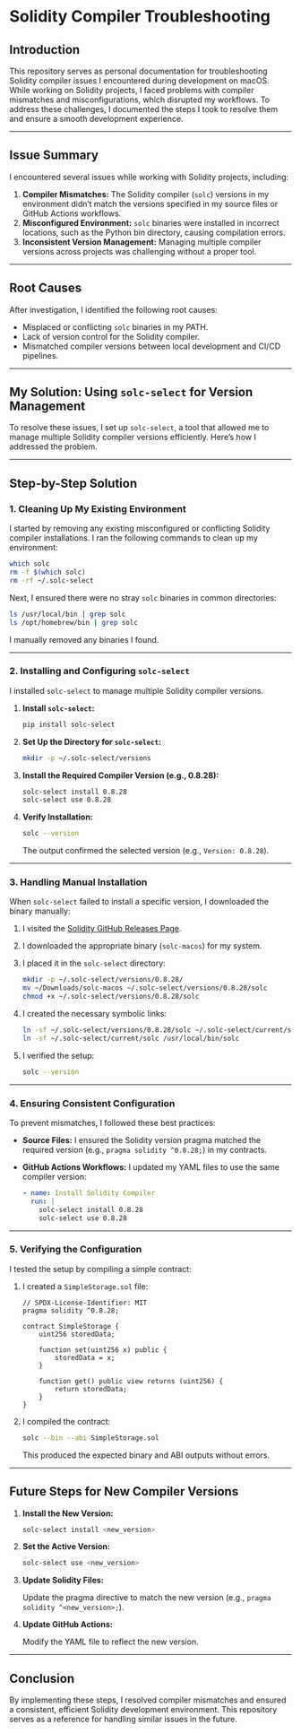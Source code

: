 # Solidity Compiler Troubleshooting

## Introduction

This repository serves as personal documentation for troubleshooting Solidity compiler issues I encountered during development on macOS. While working on Solidity projects, I faced problems with compiler mismatches and misconfigurations, which disrupted my workflows. To address these challenges, I documented the steps I took to resolve them and ensure a smooth development experience.

---

## Issue Summary

I encountered several issues while working with Solidity projects, including:

1. **Compiler Mismatches:** The Solidity compiler (`solc`) versions in my environment didn’t match the versions specified in my source files or GitHub Actions workflows.
2. **Misconfigured Environment:** `solc` binaries were installed in incorrect locations, such as the Python bin directory, causing compilation errors.
3. **Inconsistent Version Management:** Managing multiple compiler versions across projects was challenging without a proper tool.

---

## Root Causes

After investigation, I identified the following root causes:

- Misplaced or conflicting `solc` binaries in my PATH.
- Lack of version control for the Solidity compiler.
- Mismatched compiler versions between local development and CI/CD pipelines.

---

## My Solution: Using `solc-select` for Version Management

To resolve these issues, I set up `solc-select`, a tool that allowed me to manage multiple Solidity compiler versions efficiently. Here’s how I addressed the problem.

---

## Step-by-Step Solution

### **1. Cleaning Up My Existing Environment**

I started by removing any existing misconfigured or conflicting Solidity compiler installations. I ran the following commands to clean up my environment:

```bash
which solc
rm -f $(which solc)
rm -rf ~/.solc-select
```

Next, I ensured there were no stray `solc` binaries in common directories:

```bash
ls /usr/local/bin | grep solc
ls /opt/homebrew/bin | grep solc
```

I manually removed any binaries I found.

---

### **2. Installing and Configuring `solc-select`**

I installed `solc-select` to manage multiple Solidity compiler versions.

1. **Install `solc-select`:**

   ```bash
   pip install solc-select
   ```

2. **Set Up the Directory for `solc-select`:**

   ```bash
   mkdir -p ~/.solc-select/versions
   ```

3. **Install the Required Compiler Version (e.g., 0.8.28):**

   ```bash
   solc-select install 0.8.28
   solc-select use 0.8.28
   ```

4. **Verify Installation:**

   ```bash
   solc --version
   ```

   The output confirmed the selected version (e.g., `Version: 0.8.28`).

---

### **3. Handling Manual Installation**

When `solc-select` failed to install a specific version, I downloaded the binary manually:

1. I visited the [Solidity GitHub Releases Page](https://github.com/ethereum/solidity/releases).
2. I downloaded the appropriate binary (`solc-macos`) for my system.
3. I placed it in the `solc-select` directory:

   ```bash
   mkdir -p ~/.solc-select/versions/0.8.28/
   mv ~/Downloads/solc-macos ~/.solc-select/versions/0.8.28/solc
   chmod +x ~/.solc-select/versions/0.8.28/solc
   ```

4. I created the necessary symbolic links:

   ```bash
   ln -sf ~/.solc-select/versions/0.8.28/solc ~/.solc-select/current/solc
   ln -sf ~/.solc-select/current/solc /usr/local/bin/solc
   ```

5. I verified the setup:

   ```bash
   solc --version
   ```

---

### **4. Ensuring Consistent Configuration**

To prevent mismatches, I followed these best practices:

- **Source Files:** I ensured the Solidity version pragma matched the required version (e.g., `pragma solidity ^0.8.28;`) in my contracts.
- **GitHub Actions Workflows:** I updated my YAML files to use the same compiler version:

   ```yaml
   - name: Install Solidity Compiler
     run: |
       solc-select install 0.8.28
       solc-select use 0.8.28
   ```

---

### **5. Verifying the Configuration**

I tested the setup by compiling a simple contract:

1. I created a `SimpleStorage.sol` file:

   ```solidity
   // SPDX-License-Identifier: MIT
   pragma solidity ^0.8.28;

   contract SimpleStorage {
       uint256 storedData;

       function set(uint256 x) public {
           storedData = x;
       }

       function get() public view returns (uint256) {
           return storedData;
       }
   }
   ```

2. I compiled the contract:

   ```bash
   solc --bin --abi SimpleStorage.sol
   ```

   This produced the expected binary and ABI outputs without errors.

---

## Future Steps for New Compiler Versions

1. **Install the New Version:**

   ```bash
   solc-select install <new_version>
   ```

2. **Set the Active Version:**

   ```bash
   solc-select use <new_version>
   ```

3. **Update Solidity Files:**

   Update the pragma directive to match the new version (e.g., `pragma solidity ^<new_version>;`).

4. **Update GitHub Actions:**

   Modify the YAML file to reflect the new version.

---

## Conclusion

By implementing these steps, I resolved compiler mismatches and ensured a consistent, efficient Solidity development environment. This repository serves as a reference for handling similar issues in the future.
